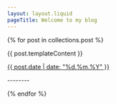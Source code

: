 ```yaml
---
layout: layout.liquid
pageTitle: Welcome to my blog
---
```

{% for post in collections.post %}
<p>{{ post.templateContent }}</p>
<a href="{{ post.url | url]}}">{{ post.date | date: "%d.%m.%Y" }}</a>
<p>--------</p>
{% endfor %}